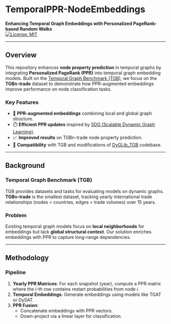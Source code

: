 # TemporalPPR-NodeEmbeddings  
**Enhancing Temporal Graph Embeddings with Personalized PageRank-based Random Walks**  
[![License: MIT](https://img.shields.io/badge/License-MIT-yellow.svg)](https://opensource.org/licenses/MIT)

---

## Overview  
This repository enhances **node property prediction** in temporal graphs by integrating **Personalized PageRank (PPR)** into temporal graph embedding models. Built on the [Temporal Graph Benchmark (TGB)](https://tgb.complexdatalab.com/), we focus on the **TGBn-trade** dataset to demonstrate how PPR-augmented embeddings improve performance on node classification tasks.

### Key Features  
- 🎯 **PPR-augmented embeddings** combining local and global graph structure.  
- ⏱️ **Efficient PPR updates** inspired by [SDG (Scalable Dynamic Graph Learning)](https://github.com/DongqiFu/SDG).  
- 📈 **Improved results** on TGBn-trade node property prediction.  
- 🧩 **Compatibility** with TGB and modifications of [DyGLib_TGB](https://github.com/yule-BUAA/DyGLib_TGB) codebase.  

---

## Background  
### Temporal Graph Benchmark (TGB)  
TGB provides datasets and tasks for evaluating models on dynamic graphs. **TGBn-trade** is the smallest dataset, tracking yearly international trade relationships (nodes = countries, edges = trade volumes) over 15 years.  

### Problem  
Existing temporal graph models focus on **local neighborhoods** for embeddings but lack **global structural context**. Our solution enriches embeddings with PPR to capture long-range dependencies.  

---

## Methodology  
### Pipeline  
1. **Yearly PPR Matrices**: For each snapshot (year), compute a PPR matrix where the *i*-th row contains restart probabilities from node *i*.  
2. **Temporal Embeddings**: Generate embeddings using models like TGAT or DySAT.  
3. **PPR Fusion**:  
   - Concatenate embeddings with PPR vectors.  
   - Down-project via a linear layer for classification.  

